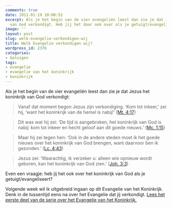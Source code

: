 ```yaml
---
comments: true
date: 2011-01-19 10:00:52
excerpt: Als je het begin van de vier evangeliën leest dan zie je dat Jezus het koninkrijk
  van God verkondigt. Heb jij het daar ook over als je getuigt/evangeliseert?
image: ''
layout: post
slug: welk-evangelie-verkondigen-wij
title: Welk Evangelie verkondigen wij?
wordpress_id: 2376
categories:
- Getuigen
tags:
- evangelie
- evangelie van het koninkrijk
- koninkrijk
---
```


Als je het begin van de vier evangeliën leest dan zie je dat Jezus het koninkrijk van God verkondigt:


> Vanaf dat moment begon Jezus zijn verkondiging. ‘Kom tot inkeer,’ zei hij, ‘want het koninkrijk van de hemel is nabij!’ ([Mt. 4:17](http://www.biblija.net/biblija.cgi?m=mt+4:17&id42=0&id18=1&pos=0&l=nl&set=10))




> Dit was wat hij zei: ‘De tijd is aangebroken, het koninkrijk van God is nabij: kom tot inkeer en hecht geloof aan dit goede nieuws.’ ([Mc. 1:15](http://www.biblija.net/biblija.cgi?m=mc+1:15&id42=0&id18=1&pos=0&l=nl&set=10))




> Maar hij zei tegen hen: ‘Ook in de andere steden moet ik het goede nieuws over het koninkrijk van God brengen, want daarvoor ben ik gezonden.’ ([Lc. 4:43](http://www.biblija.net/biblija.cgi?m=lc+4:43&id42=0&id18=1&pos=0&l=nl&set=10))




> Jezus zei: ‘Waarachtig, ik verzeker u: alleen wie opnieuw wordt geboren, kan het koninkrijk van God zien.’ ([Joh. 3:3](http://www.biblija.net/biblija.cgi?m=joh+3:3&id42=0&id18=1&pos=0&l=nl&set=10))


Even een vraagje: heb jij het ook over het koninkrijk van God als je getuigt/evangeliseert?

Volgende week wil ik uitgebreid ingaan op dit Evangelie van het Koninkrijk. Denk in de tussentijd eens na over het Evangelie dat jij verkondigt. [Lees het eerste deel van de serie over het Evangelie van het Koninkrijk.](http://www.geloofinjewerk.nl/2011/01/26/stelletje-dooie-honden/)
